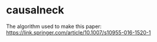 # causalneck
The algorithm used to make this paper: https://link.springer.com/article/10.1007/s10955-016-1520-1
